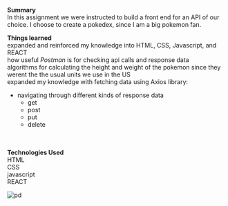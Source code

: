  <strong>Summary</strong><br/>
In this assignment we were instructed to build a front end for an API of our choice. I choose to create a pokedex, since I am a big pokemon fan. 

<strong>Things learned</strong><br/>
expanded and reinforced my knowledge into HTML, CSS, Javascript, and REACT<br/>
how useful <i>Postman</i> is for checking api calls and response data<br/>
algorithms for calculating the height and weight of the pokemon since they werent the the usual units we use in the US<br/>
expanded my knowledge with fetching data using Axios library:<br/>
 - navigating through different kinds of response data<br/>
    - get<br/>
    - post<br/>
    - put<br/>
    - delete<br/>

<br/> 
<br/>
<strong>Technologies Used</strong><br/>
HTML<br/>
CSS<br/>
javascript<br/>
REACT<br/>



![pd](https://user-images.githubusercontent.com/44300521/49702537-31f4f180-fbc7-11e8-8409-03e79d0577f7.gif)

